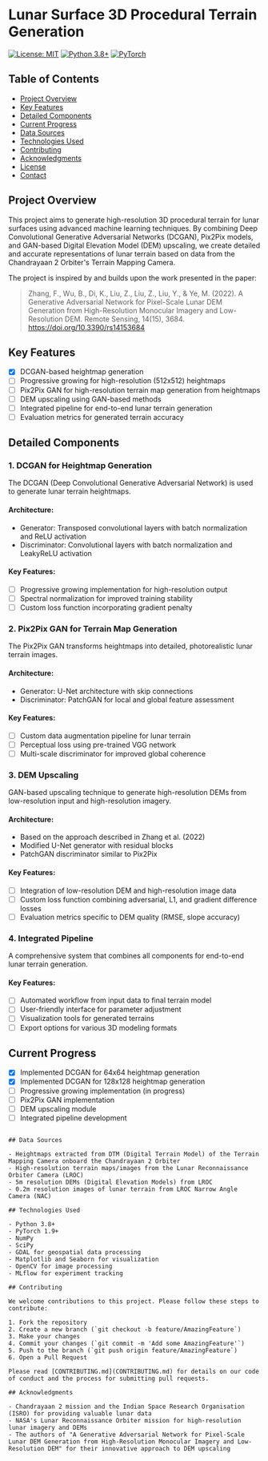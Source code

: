 # Lunar Surface 3D Procedural Terrain Generation

[![License: MIT](https://img.shields.io/badge/License-MIT-yellow.svg)](https://opensource.org/licenses/MIT)
[![Python 3.8+](https://img.shields.io/badge/python-3.8+-blue.svg)](https://www.python.org/downloads/release/python-380/)
[![PyTorch](https://img.shields.io/badge/PyTorch-%23EE4C2C.svg?style=flat&logo=PyTorch&logoColor=white)](https://pytorch.org/)

## Table of Contents
- [Project Overview](#project-overview)
- [Key Features](#key-features)
- [Detailed Components](#detailed-components)
- [Current Progress](#current-progress)
- [Data Sources](#data-sources)
- [Technologies Used](#technologies-used)
- [Contributing](#contributing)
- [Acknowledgments](#acknowledgments)
- [License](#license)
- [Contact](#contact)

## Project Overview

This project aims to generate high-resolution 3D procedural terrain for lunar surfaces using advanced machine learning techniques. By combining Deep Convolutional Generative Adversarial Networks (DCGAN), Pix2Pix models, and GAN-based Digital Elevation Model (DEM) upscaling, we create detailed and accurate representations of lunar terrain based on data from the Chandrayaan 2 Orbiter's Terrain Mapping Camera.

The project is inspired by and builds upon the work presented in the paper:

> Zhang, F., Wu, B., Di, K., Liu, Z., Liu, Z., Liu, Y., & Ye, M. (2022). A Generative Adversarial Network for Pixel-Scale Lunar DEM Generation from High-Resolution Monocular Imagery and Low-Resolution DEM. Remote Sensing, 14(15), 3684. https://doi.org/10.3390/rs14153684

## Key Features

- [x] DCGAN-based heightmap generation
- [ ] Progressive growing for high-resolution (512x512) heightmaps
- [ ] Pix2Pix GAN for high-resolution terrain map generation from heightmaps
- [ ] DEM upscaling using GAN-based methods
- [ ] Integrated pipeline for end-to-end lunar terrain generation
- [ ] Evaluation metrics for generated terrain accuracy

## Detailed Components

### 1. DCGAN for Heightmap Generation

The DCGAN (Deep Convolutional Generative Adversarial Network) is used to generate lunar terrain heightmaps.

#### Architecture:
- Generator: Transposed convolutional layers with batch normalization and ReLU activation
- Discriminator: Convolutional layers with batch normalization and LeakyReLU activation

#### Key Features:
- [ ] Progressive growing implementation for high-resolution output
- [ ] Spectral normalization for improved training stability
- [ ] Custom loss function incorporating gradient penalty

### 2. Pix2Pix GAN for Terrain Map Generation

The Pix2Pix GAN transforms heightmaps into detailed, photorealistic lunar terrain images.

#### Architecture:
- Generator: U-Net architecture with skip connections
- Discriminator: PatchGAN for local and global feature assessment

#### Key Features:
- [ ] Custom data augmentation pipeline for lunar terrain
- [ ] Perceptual loss using pre-trained VGG network
- [ ] Multi-scale discriminator for improved global coherence

### 3. DEM Upscaling

GAN-based upscaling technique to generate high-resolution DEMs from low-resolution input and high-resolution imagery.

#### Architecture:
- Based on the approach described in Zhang et al. (2022)
- Modified U-Net generator with residual blocks
- PatchGAN discriminator similar to Pix2Pix

#### Key Features:
- [ ] Integration of low-resolution DEM and high-resolution image data
- [ ] Custom loss function combining adversarial, L1, and gradient difference losses
- [ ] Evaluation metrics specific to DEM quality (RMSE, slope accuracy)

### 4. Integrated Pipeline

A comprehensive system that combines all components for end-to-end lunar terrain generation.

#### Key Features:
- [ ] Automated workflow from input data to final terrain model
- [ ] User-friendly interface for parameter adjustment
- [ ] Visualization tools for generated terrains
- [ ] Export options for various 3D modeling formats

## Current Progress

- [x] Implemented DCGAN for 64x64 heightmap generation
- [x] Implemented DCGAN for 128x128 heightmap generation
- [ ] Progressive growing implementation (in progress)
- [ ] Pix2Pix GAN implementation
- [ ] DEM upscaling module
- [ ] Integrated pipeline development

```

## Data Sources

- Heightmaps extracted from DTM (Digital Terrain Model) of the Terrain Mapping Camera onboard the Chandrayaan 2 Orbiter
- High-resolution terrain maps/images from the Lunar Reconnaissance Orbiter Camera (LROC)
- 5m resolution DEMs (Digital Elevation Models) from LROC
- 0.2m resolution images of lunar terrain from LROC Narrow Angle Camera (NAC)

## Technologies Used

- Python 3.8+
- PyTorch 1.9+
- NumPy
- SciPy
- GDAL for geospatial data processing
- Matplotlib and Seaborn for visualization
- OpenCV for image processing
- MLflow for experiment tracking

## Contributing

We welcome contributions to this project. Please follow these steps to contribute:

1. Fork the repository
2. Create a new branch (`git checkout -b feature/AmazingFeature`)
3. Make your changes
4. Commit your changes (`git commit -m 'Add some AmazingFeature'`)
5. Push to the branch (`git push origin feature/AmazingFeature`)
6. Open a Pull Request

Please read [CONTRIBUTING.md](CONTRIBUTING.md) for details on our code of conduct and the process for submitting pull requests.

## Acknowledgments

- Chandrayaan 2 mission and the Indian Space Research Organisation (ISRO) for providing valuable lunar data
- NASA's Lunar Reconnaissance Orbiter mission for high-resolution lunar imagery and DEMs
- The authors of "A Generative Adversarial Network for Pixel-Scale Lunar DEM Generation from High-Resolution Monocular Imagery and Low-Resolution DEM" for their innovative approach to DEM upscaling

